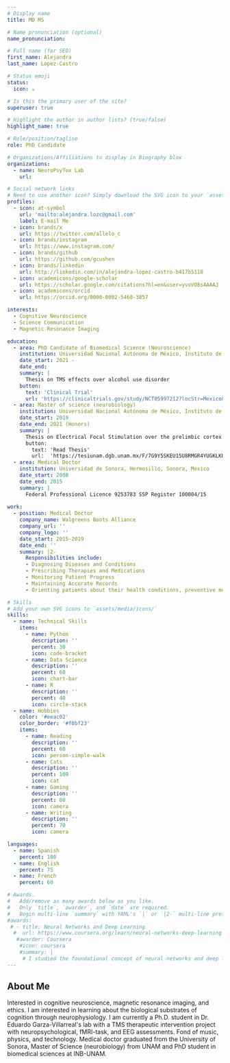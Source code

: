 ```yaml
---
# Display name
title: MD MS 

# Name pronunciation (optional)
name_pronunciation:

# Full name (for SEO)
first_name: Alejandra
last_name: Lopez-Castro

# Status emoji
status:
  icon: ☕️

# Is this the primary user of the site?
superuser: true

# Highlight the author in author lists? (true/false)
highlight_name: true

# Role/position/tagline
role: PhD Candidate

# Organizations/Affiliations to display in Biography blox
organizations:
  - name: NeuroPsyTox Lab
    url: 

# Social network links
# Need to use another icon? Simply download the SVG icon to your `assets/media/icons/` folder.
profiles:
  - icon: at-symbol
    url: 'mailto:alejandra.lozc@gmail.com'
    label: E-mail Me
  - icon: brands/x
    url: https://twitter.com/allelo_c
  - icon: brands/instagram
    url: https://www.instagram.com/
  - icon: brands/github
    url: https://github.com/gcushen
  - icon: brands/linkedin
    url: http://linkedin.com/in/alejandra-lopez-castro-b417b5118
  - icon: academicons/google-scholar
    url: https://scholar.google.com/citations?hl=en&user=yvoVO8sAAAAJ
  - icon: academicons/orcid
    url: https://orcid.org/0000-0002-5460-3857

interests:
  - Cognitive Neuroscience
  - Science Communication
  - Magnetic Resonance Imaging

education:
  - area: PhD Candidate of Biomedical Science (Neuroscience)
    institution: Universidad Nacional Autónoma de México, Instituto de Neurobiología, Juriquilla, Queretaro, Mexico
    date_start: 2021 -
    date_end: 
    summary: |
      Thesis on TMS effects over alcohol use disorder
    button:
      text: 'Clinical Trial'
      url: 'https://clinicaltrials.gov/study/NCT05997212?locStr=Mexico&country=Mexico&intr=TMS&rank=6'
  - area: Master of science (neurobiology)
    institution: Universidad Nacional Autónoma de México, Instituto de Neurobiología, Juriquilla, Queretaro, Mexico
    date_start: 2019
    date_end: 2021 (Honors)
    summary: |
      Thesis on Electrical Focal Stimulation over the prelimbic cortex in alcohol use disorder in rats
      button:
        text: 'Read Thesis'
        url:  'https://tesiunam.dgb.unam.mx/F/7G9Y5SKEU15U8RMGR4YUGKLKQPQIL4DR34XJCNSTUSJQR6J6XE-07812?func=full-set-set&set_number=131161&set_entry=000001&format=999'
  - area: Medical Doctor
    institution: Universidad de Sonora, Hermosillo, Sonora, Mexico
    date_start: 2008
    date_end: 2015
    summary: |
      Federal Professional Licence 9253783 SSP Register 100004/15
      
work:
  - position: Medical Doctor
    company_name: Walgreens Boots Alliance
    company_url: ''
    company_logo: ''
    date_start: 2015-2019
    date_end: ''
    summary: |2-
      Responsibilities include:
      - Diagnosing Diseases and Conditions
      - Prescribing Therapies and Medications
      - Monitoring Patient Progress
      - Maintaining Accurate Records
      - Orienting patients about their health conditions, preventive measures, and lifestyle changes

# Skills
# Add your own SVG icons to `assets/media/icons/`
skills:
  - name: Technical Skills
    items:
      - name: Python
        description: ''
        percent: 30
        icon: code-bracket
      - name: Data Science
        description: ''
        percent: 60
        icon: chart-bar
      - name: R
        description: ''
        percent: 40
        icon: circle-stack
  - name: Hobbies
    color: '#eeac02'
    color_border: '#f0bf23'
    items:
      - name: Reading
        description: ''
        percent: 60
        icon: person-simple-walk
      - name: Cats
        description: ''
        percent: 100
        icon: cat
      - name: Gaming
        description: ''
        percent: 80
        icon: camera
      - name: Writing
        description: ''
        percent: 70
        icon: camera

languages:
  - name: Spanish
    percent: 100
  - name: English
    percent: 75
  - name: French
    percent: 60

# Awards.
#   Add/remove as many awards below as you like.
#   Only `title`, `awarder`, and `date` are required.
#   Begin multi-line `summary` with YAML's `|` or `|2-` multi-line prefix and indent 2 spaces below.
#awards:
 # - title: Neural Networks and Deep Learning
  #  url: https://www.coursera.org/learn/neural-networks-deep-learning
   #awarder: Coursera
    #icon: coursera
    #summary: |
     # I studied the foundational concept of neural networks and deep learning. By the end, I was familiar with the #significant technological trends driving the rise of deep learning; build, train, and apply fully connected deep neural #networks; implement efficient (vectorized) neural networks; identify key parameters in a neural network’s architecture; #and apply deep learning to your own applications.
---
```


## About Me

Interested in cognitive neuroscience, magnetic resonance imaging, and ethics. I am interested in learning about the biological substrates of cognition through neurophysiology. I am currently a Ph.D. student in Dr. Eduardo Garza-Villarreal's lab with a TMS therapeutic intervention project with neuropsychological, fMRI-task, and EEG assessments. Fond of music, physics, and technology. Medical doctor graduated from the University of Sonora, Master of Science (neurobiology) from UNAM and PhD student in biomedical sciences at INB-UNAM.
